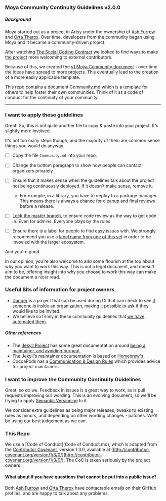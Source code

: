 ### Moya Community Continuity Guidelines v2.0.0
##### Background

Moya started out as a project in Artsy under the ownership of [Ash Furrow](https://github.com/ashfurrow) and [Orta Therox](https://github.com/orta). Over time, developers from the community began using Moya and it became a community-driven project.

After watching [The Social Coding Contract](http://blog.testdouble.com/posts/2014-12-02-the-social-coding-contract.html) we looked to find ways to make [the project](https://github.com/Moya/Moya/issues/135) more welcoming to external contributors.

Because of this, we created the [v1 Moya Community document](https://github.com/Moya/contributors/blob/0d5e80682b2377bdca72585eda9ce83467bee3c4/README.md) - over time the ideas have spread to more projects. This eventually lead to the creation of a more easily applicable template.

This repo contains a document [Community.md](Community.md) which is a template for others to help foster their own communities. Think of it as a code of conduct for the continuity of your community.

---------

### I want to apply these guidelines

Great! So, this is not quite another file to copy & paste into your project. It's slightly more involved. 

It's not too many steps though, and the majority of them are common sense things you would do anyway.

- [ ] Copy the file `Community.md` into your repo.
- [ ] Change the bottom paragraph to show how people can contact organizers privately
- [ ] Ensure that it makes sense when the guidelines talk about the project not being continuously deployed. If it doesn't make sense, remove it.
  - For example, in a library, you have to deploy to a package manager. This means there is always a chance for cleanup and final reviews before a release.

- [ ] [Lock the master branch](https://help.github.com/articles/configuring-protected-branches/), to ensure code review as the way to get code in. Even for admins. Everyone plays by the rules.

- [ ] Ensure there is a label for people to find easy issues with. We strongly recommend you use a [label name from one of this set](https://github.com/Charlotteis/libraries.io/blob/6afea1a3354aef4672d9b3a9fc4cc308d60020c8/app/models/github_issue.rb#L8-L14) in order to be invovled with the larger ecosystem.

And you're good. 

In our opinion, you're also welcome to add some flourish at the top about why you want to work this way. This is not a legal document, and doesn't aim to be, offering insight into why you choose to work this way can make the document a nicer read.

### Useful Bits of information for project owners

- [Danger](https://github.com/danger/danger) is a project that can be used during CI that can check to see [if someone is inside an organization](https://github.com/danger/danger/blob/93f4f1e92f9748ab04a148b6c60c431a0247efcc/Dangerfile#L7-L15), making it possible to ask if they would like to be invited.
- We believe so firmly in these community guidelines that [we have automated them](https://github.com/Moya/Aeryn).

##### Other references

* The [Jekyll Project](https://github.com/jekyll/jekyll) has some great documentation around [being a maintainer, and avoiding burnout](https://github.com/jekyll/jekyll/pull/5011/files).
* The Jekyll's maintainer documentation is based on [Homebrew's](https://github.com/Homebrew/brew/blob/master/share/doc/homebrew/Maintainers-Avoiding-Burnout.md).
* CocoaPods has a [Communication & Design Rules](https://github.com/CocoaPods/CocoaPods/wiki/Communication-&-Design-Rules) which provides advice for project maintainers.

### I want to improve the Community Continuity Guidelines

Great, so do we. Feedback in issues is a great way to work, as is pull requests  improving our wording. This is an evolving document, so we'll be trying to apply [Semantic Versioning](http://semver.org) to it.

We consider extra guidelines as being major releases, tweaks to existing rules as minors, and depending on other wording changes - patches. We'll be using our best judgement as we can.

### This Repo

We use a [Code of Conduct](Code of Conduct.md), which is adapted from the [Contributor Covenant](http://contributor-covenant.org), version 1.3.0, available at [http://contributor-covenant.org/version/1/3/0/](http://contributor-covenant.org/version/1/3/0/). The CoC is taken seriously by the project owners.

#### What about if you have questions that cannot be put into a public issue?

Both [Ash Furrow](https://github.com/ashfurrow) and [Orta Therox](https://github.com/orta) have contactable emails on their GitHub profiles, and are happy to talk about any problems.
